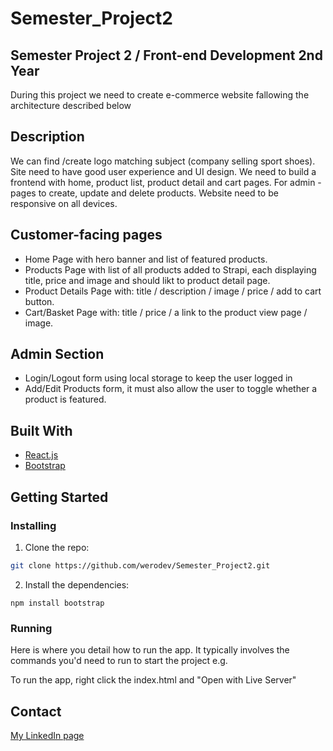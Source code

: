# Semester_Project2
## Semester Project 2 / Front-end Development 2nd Year

During this project we need to create e-commerce website fallowing the architecture described below

## Description

We can find /create logo matching subject (company selling sport shoes). Site need to have good user experience and UI design.
We need to build a frontend with home, product list, product detail and cart pages. For admin - pages to create, update and delete products.
Website need to be responsive on all devices.

## Customer-facing pages

- Home Page with hero banner and list of featured products.
- Products Page with list of all products added to Strapi, each displaying title, price and image and should likt to product detail page.
- Product Details Page with: title / description / image / price / add to cart button.
- Cart/Basket Page with: title / price / a link to the product view page / image.

## Admin Section

- Login/Logout form using local storage to keep the user logged in
- Add/Edit Products form, it must also allow the user to toggle whether a product is featured.

## Built With

- [React.js](https://reactjs.org/)
- [Bootstrap](https://getbootstrap.com)

## Getting Started

### Installing

1. Clone the repo:

```bash
git clone https://github.com/werodev/Semester_Project2.git
```

2. Install the dependencies:

```
npm install bootstrap
```

### Running

Here is where you detail how to run the app. It typically involves the commands you'd need to run to start the project e.g.

To run the app, right click the index.html and "Open with Live Server"

## Contact

[My LinkedIn page](https://www.linkedin.com/in/weronika-derkowska-a00459179/)
